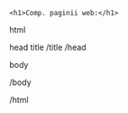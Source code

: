 <!DOCTYPE html>
<html>
<head>
    <title>Add the <  > dumbass</title>
</head>
<body>

    <h1>Comp. paginii web:</h1>
  <p>html</p>
  <p>head title /title /head</p> 
  <p>body</p>
  <p>/body</p>
  <p>/html</p> 

  </body>
</body>
</html>
